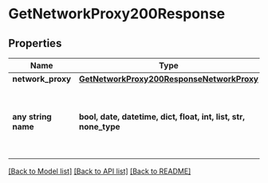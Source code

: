# GetNetworkProxy200Response


## Properties
Name | Type | Description | Notes
------------ | ------------- | ------------- | -------------
**network_proxy** | [**GetNetworkProxy200ResponseNetworkProxy**](GetNetworkProxy200ResponseNetworkProxy.md) |  | [optional] 
**any string name** | **bool, date, datetime, dict, float, int, list, str, none_type** | any string name can be used but the value must be the correct type | [optional]

[[Back to Model list]](../README.md#documentation-for-models) [[Back to API list]](../README.md#documentation-for-api-endpoints) [[Back to README]](../README.md)


